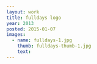 ```yaml
---
layout: work
title: fulldays logo
year: 2013
posted: 2015-01-07
images:
  - name: fulldays-1.jpg
    thumb: fulldays-thumb-1.jpg
    text:
---
```


